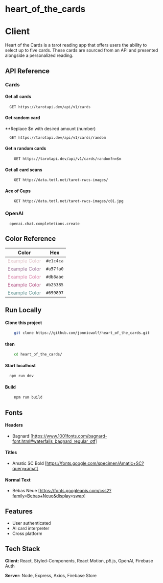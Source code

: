 # heart_of_the_cards


# Client
Heart of the Cards is a tarot reading app that offers users the ability to select up to five cards. These cards are sourced from an API and presented alongside a personalized reading.

## API Reference
### Cards
#### Get all cards
```http
  GET https://tarotapi.dev/api/v1/cards
```

#### Get random card
**Replace $n with desired amount (number)
```http
  GET https://tarotapi.dev/api/v1/cards/random
```

#### Get n random cards
```http
    GET https://tarotapi.dev/api/v1/cards/random?n=$n
```

#### Get all card scans
```http
    GET http://data.totl.net/tarot-rwcs-images/
```

#### Ace of Cups
```http
    GET http://data.totl.net/tarot-rwcs-images/c01.jpg
```

### OpenAI
```
  openai.chat.completetions.create
```


## Color Reference

| Color             | Hex                                                                |
| ----------------- | ------------------------------------------------------------------ |
| <span style="color:#e1c4ca">Example Color</span> | `#e1c4ca` |
| <span style="color:#a57fa0">Example Color</span> | `#a57fa0` |
| <span style="color:#db8aae">Example Color</span> | `#db8aae` |
| <span style="color:#b25385">Example Color</span> | `#b25385` |
| <span style="color:#699897">Example Color</span> | `#699897` |



## Run Locally
#### Clone this project
```bash
    git clone https://github.com/jonnicwolf/heart_of_the_cards.git
```
#### then
```bash
    cd heart_of_the_cards/
```
#### Start localhost
```bash
  npm run dev
```
#### Build
```bash
    npm run build
```


## Fonts
#### Headers
- Bagnard [https://www.1001fonts.com/bagnard-font.html#waterfalls_bagnard_regular_otf]
#### Titles
- Amatic SC Bold [https://fonts.google.com/specimen/Amatic+SC?query=amat]
#### Normal Text
- Bebas Neue [https://fonts.googleapis.com/css2?family=Bebas+Neue&display=swap]


## Features
- User authenticated
- AI card interpreter
- Cross platform

## Tech Stack

**Client:** React, Styled-Components, React Motion, p5.js, OpenAI, Firebase Auth

**Server:** Node, Express, Axios, Firebase Store

